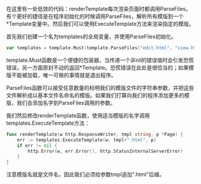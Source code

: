 
在这里有一处低效的代码：renderTemplate每次渲染页面时都调用ParseFiles。有个更好的捷径是在程序初始化的时候调用ParseFiles，解析所有模版到一个*Template变量中。然后我们可以使用ExecuteTemplate方法来渲染指定的模版。

首先我们创建一个名为templates的全局变量，并使用ParseFiles初始化。

```go
var templates = template.Must(template.ParseFiles("edit.html", "view.html"))
```
template.Must函数是一个便捷的包装器，当传递一个非nil的错误值时会引发恐慌错误，另一方面原封不动的返回*Template。恐慌错误在此处是很恰当的；如果模版不能被加载，唯一可做的事情就是退出程序。

ParseFiles函数可以接受任意数量的标明我们的模版文件的字符串参数，并把这些文件解析成以基本文件名命名的模版。如果我们打算向我们的程序添加更多的模版，我们会添加名字到ParseFiles调用的参数。

我们然后修改renderTemplate函数，使用适当模版的名字调用templates.ExecuteTemplate方法：
```go
func renderTemplate(w http.ResponseWriter, tmpl string, p *Page) {
    err := templates.ExecuteTemplate(w, tmpl+".html", p)
    if err != nil {
        http.Error(w, err.Error(), http.StatusInternalServerError)
    }
}
```

注意模版名就是文件名，因此我们必须给参数tmpl追加".html"后缀。
